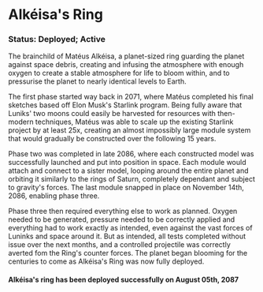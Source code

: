 # Alkéisa's Ring
### Status: Deployed; Active
The brainchild of Matéus Alkéisa, a planet-sized ring guarding the planet against space debris, creating and infusing the atmosphere with enough oxygen to create a stable atmosphere for life to bloom within, and to pressurise the planet to nearly identical levels to Earth. 

The first phase started way back in 2071, where Matéus completed his final sketches based off Elon Musk's Starlink program. Being fully aware that Luniks' two moons could easily be harvested for resources with then-modern techniques, Matéus was able to scale up the existing Starlink project by at least 25x, creating an almost impossibly large module system that would gradually be constructed over the following 15 years.

Phase two was completed in late 2086, where each constructed model was successfully launched and put into position in space. Each module would attach and connect to a sister model, looping around the entire planet and orbiting it similarly to the rings of Saturn, completely dependant and subject to gravity's forces. The last module snapped in place on November 14th, 2086, enabling phase three.

Phase three then required everything else to work as planned. Oxygen needed to be generated, pressure needed to be correctly applied and everything had to work exactly as intended, even against the vast forces of Luninks and space around it. But as intended, all tests completed without issue over the next months, and a controlled projectile was correctly averted fom the Ring's counter forces. The planet began blooming for the centuries to come as Alkéisa's Ring was now fully deployed.

#### Alkéisa's ring has been deployed successfully on August 05th, 2087
